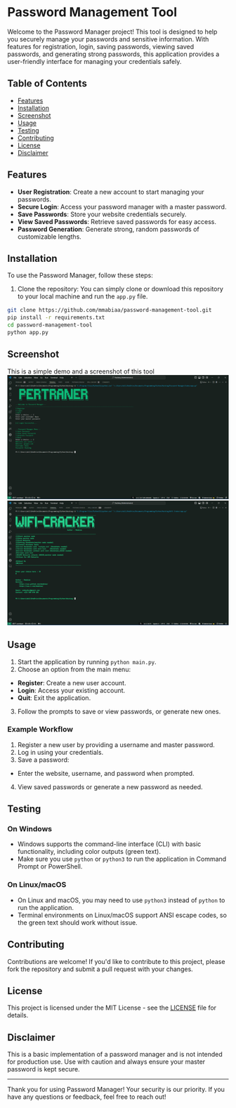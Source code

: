 # Password Management Tool

Welcome to the Password Manager project! This tool is designed to help you securely manage your passwords and sensitive information. With features for registration, login, saving passwords, viewing saved passwords, and generating strong passwords, this application provides a user-friendly interface for managing your credentials safely.

## Table of Contents

- [Features](#features)
- [Installation](#installation)
- [Screenshot](#screenshot)
- [Usage](#usage)
- [Testing](#testing)
- [Contributing](#contributing)
- [License](#license)
- [Disclaimer](#disclaimer)

## Features

- **User Registration**: Create a new account to start managing your passwords.
- **Secure Login**: Access your password manager with a master password.
- **Save Passwords**: Store your website credentials securely.
- **View Saved Passwords**: Retrieve saved passwords for easy access.
- **Password Generation**: Generate strong, random passwords of customizable lengths.

## Installation

To use the Password Manager, follow these steps:

1. Clone the repository:
You can simply clone or download this repository to your local machine and run the `app.py` file.

```bash
git clone https://github.com/mmabiaa/password-management-tool.git
pip install -r requirements.txt
cd password-management-tool
python app.py
```
## Screenshot
This is a simple demo and a screenshot of this tool
![View](https://github.com/Mmabiaa/Password-Management-Tool/blob/main/Screenshot/Screenshot%20(21).png)
![](https://github.com/Mmabiaa/Password-Management-Tool/blob/main/Screenshot/IMG_3982.png)


## Usage

1. Start the application by running `python main.py`.
2. Choose an option from the main menu:
- **Register**: Create a new user account.
- **Login**: Access your existing account.
- **Quit**: Exit the application.
3. Follow the prompts to save or view passwords, or generate new ones.

### Example Workflow

1. Register a new user by providing a username and master password.
2. Log in using your credentials.
3. Save a password:
- Enter the website, username, and password when prompted.
4. View saved passwords or generate a new password as needed.

## Testing

### On Windows
- Windows supports the command-line interface (CLI) with basic functionality, including color outputs (green text).
- Make sure you use `python` or `python3` to run the application in Command Prompt or PowerShell.

### On Linux/macOS
- On Linux and macOS, you may need to use `python3` instead of `python` to run the application.
- Terminal environments on Linux/macOS support ANSI escape codes, so the green text should work without issue.


## Contributing

Contributions are welcome! If you'd like to contribute to this project, please fork the repository and submit a pull request with your changes.

## License

This project is licensed under the MIT License - see the [LICENSE](LICENSE) file for details.

## Disclaimer

This is a basic implementation of a password manager and is not intended for production use. Use with caution and always ensure your master password is kept secure.

---

Thank you for using Password Manager! Your security is our priority. If you have any questions or feedback, feel free to reach out!

